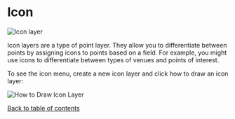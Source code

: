 # Icon

![Icon layer](https://d1a3f4spazzrp4.cloudfront.net/indranil-kepler.gl/documentation/image33.png 'Icon layer')

Icon layers are a type of point layer. They allow you to differentiate between points by assigning icons to points based on a field. For example, you might use icons to differentiate between types of venues and points of interest.

To see the icon menu, create a new icon layer and click how to draw an icon layer:

![How to Draw Icon Layer](https://d1a3f4spazzrp4.cloudfront.net/indranil-kepler.gl/documentation/image38.png 'How to Draw Icon Layer')

[Back to table of contents](../README.md)
